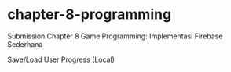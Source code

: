 # chapter-8-programming
Submission Chapter 8 Game Programming: Implementasi Firebase Sederhana

Save/Load User Progress (Local)
